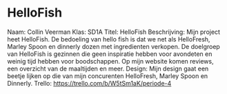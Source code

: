 # HelloFish
Naam: Collin Veerman
Klas: SD1A
Titel: HelloFish
Beschrijving: Mijn project heet HelloFish. De bedoeling van hello fish is dat we net als HelloFresh, Marley Spoon en dinnerly dozen met ingredienten verkopen. De doelgroep van HelloFish is gezinnen die geen inspiratie hebben voor avondeten en weinig tijd hebben voor boodschappen. Op mijn website komen reviews, een overzicht van de maaltijden en meer. 
Design: Mijn design gaat een beetje lijken op die van mijn concurenten HelloFresh, Marley Spoon en Dinnerly.
Trello: https://trello.com/b/W5tSm1aK/periode-4